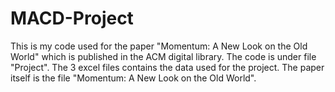 # MACD-Project
This is my code used for the paper "Momentum: A New Look on the Old World" which is published in the ACM digital library.
The code is under file "Project".
The 3 excel files contains the data used for the project.
The paper itself is the file "Momentum: A New Look on the Old World".
